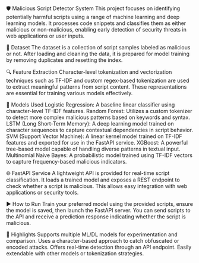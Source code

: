 🛡️ Malicious Script Detector System
This project focuses on identifying potentially harmful scripts using a range of machine learning and deep learning models. It processes code snippets and classifies them as either malicious or non-malicious, enabling early detection of security threats in web applications or user inputs.

📄 Dataset
The dataset is a collection of script samples labeled as malicious or not. After loading and cleaning the data, it is prepared for model training by removing duplicates and resetting the index.

🔍 Feature Extraction
Character-level tokenization and vectorization techniques such as TF-IDF and custom regex-based tokenization are used to extract meaningful patterns from script content. These representations are essential for training various models effectively.

🧠 Models Used
Logistic Regression: A baseline linear classifier using character-level TF-IDF features.
Random Forest: Utilizes a custom tokenizer to detect more complex malicious patterns based on keywords and syntax.
LSTM (Long Short-Term Memory): A deep learning model trained on character sequences to capture contextual dependencies in script behavior.
SVM (Support Vector Machine): A linear kernel model trained on TF-IDF features and exported for use in the FastAPI service.
XGBoost: A powerful tree-based model capable of handling diverse patterns in textual input.
Multinomial Naive Bayes: A probabilistic model trained using TF-IDF vectors to capture frequency-based malicious indicators.

🌐 FastAPI Service
A lightweight API is provided for real-time script classification. It loads a trained model and exposes a REST endpoint to check whether a script is malicious. This allows easy integration with web applications or security tools.

▶️ How to Run
Train your preferred model using the provided scripts, ensure the model is saved, then launch the FastAPI server. You can send scripts to the API and receive a prediction response indicating whether the script is malicious.

📌 Highlights
Supports multiple ML/DL models for experimentation and comparison.
Uses a character-based approach to catch obfuscated or encoded attacks.
Offers real-time detection through an API endpoint.
Easily extendable with other models or tokenization strategies.
